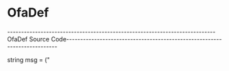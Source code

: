 # OfaDef
---------------------------------------------------------------------------OfaDef Source Code--------------------------------------------------------------------------

  string msg = ("<script type = 'text/javascript'>alert('Girliğiniz Parola Kurallara Uygun Değildir Lütfen Tekrar Deneyin');" + "<" + "/script>");

        if (Parola.Text.Length < 11)
        {
            Response.Write(msg);
        }
        else
        {
            string paroladoğrulamatxt = Parola.Text;
            char[] rakamlar = paroladoğrulamatxt.ToCharArray();
            int kural1 = 0;
            for (int i = 0; i < 10; i++)
            {
                kural1 += Convert.ToInt32(rakamlar[i].ToString());
            }
            char[] birlerbasamagikural1 = kural1.ToString().ToCharArray();
            if (rakamlar[0].ToString() == "0")
            {
                string sıfırmesaj = ("<script type = 'text/javascript'>alert('İlk Basamak 0 Olamaz Lütfen Farklı Bir Rakam Giriniz !..');" + "<" + "/script>");
                Response.Write(sıfırmesaj);
            }
            else
            {

                char[] birlerbas1 = kural1.ToString().ToCharArray();
                int tekler = 0;
                int ciftler = 0;
                for (int i = 0; i < 10; i += 2)
                {
                    tekler += Convert.ToInt32(rakamlar[i].ToString());
                }
                for (int i = 1; i < 9; i += 2)
                {
                    ciftler += Convert.ToInt32(rakamlar[i].ToString());
                }
                int toplam = (tekler * 7) + (ciftler * 9);
                char[] onuncubasamak = toplam.ToString().ToCharArray();

                int onbirincibasamak = 0;
                for (int i = 0; i < 10; i++)
                {
                    onbirincibasamak += Convert.ToInt32(rakamlar[i].ToString());
                }
                char[] onbirincibasamakharf = onbirincibasamak.ToString().ToCharArray();
                if ((rakamlar[9] == onuncubasamak[onuncubasamak.Length - 1]) && (rakamlar[10] == onbirincibasamakharf[onbirincibasamakharf.Length - 1]))
                {
                    Parola.Visible = false;
                    Kontrol.Visible = false;
                    komut.Visible = true;
                    calistir.Visible = true;
                    KomutTxT.Visible = true;
                    yazi1.Visible = false;
                    yazi2.Visible = false;
                }
                else
                {
                    string sıfırmesaj = ("<script type = 'text/javascript'>alert('Kurallara Uygun Değildir Lütfen Tekrar Deneyin !..');" + "<" + "/script>");
                    Response.Write(sıfırmesaj);

                }

            }
        }

